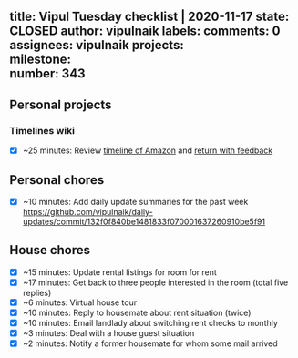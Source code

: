 title:	Vipul Tuesday checklist | 2020-11-17
state:	CLOSED
author:	vipulnaik
labels:	
comments:	0
assignees:	vipulnaik
projects:	
milestone:	
number:	343
--
## Personal projects

### Timelines wiki

- [x] ~25 minutes: Review [timeline of Amazon](https://timelines.issarice.com/wiki/Timeline_of_Amazon) and [return with feedback](https://timelines.issarice.com/index.php?title=User%3ASebastian&type=revision&diff=46715&oldid=46713)

## Personal chores

- [x] ~10 minutes: Add daily update summaries for the past week https://github.com/vipulnaik/daily-updates/commit/132f0f840be1481833f070001637260910be5f91

## House chores

- [x] ~15 minutes: Update rental listings for room for rent
- [x] ~17 minutes: Get back to three people interested in the room (total five replies)
- [x] ~6 minutes: Virtual house tour
- [x] ~10 minutes: Reply to housemate about rent situation (twice)
- [x] ~10 minutes: Email landlady about switching rent checks to monthly
- [x] ~3 minutes: Deal with a house guest situation
- [x] ~2 minutes: Notify a former housemate for whom some mail arrived
